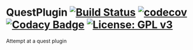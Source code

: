 # QuestPlugin [![Build Status](https://travis-ci.com/TheNLGamerZone/QuestPlugin.svg?token=bkJp1PkskV8pwr6vMxAJ&branch=master)](https://travis-ci.com/timanema/QuestPlugin) [![codecov](https://codecov.io/gh/timanema/QuestPlugin/branch/master/graph/badge.svg?token=L9SBEVscmL)](https://codecov.io/gh/timanema/QuestPlugin) [![Codacy Badge](https://api.codacy.com/project/badge/Grade/9be856236e574ad4a0c0c50511010f9e)](https://www.codacy.com?utm_source=github.com&amp;utm_medium=referral&amp;utm_content=timanema/QuestPlugin&amp;utm_campaign=Badge_Grade) [![License: GPL v3](https://img.shields.io/badge/License-GPLv3-blue.svg)](https://www.gnu.org/licenses/gpl-3.0)
                                                                                                                                                                                                                                                                                                                                                                                                                                                                                                                                                                                             


Attempt at a quest plugin
